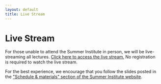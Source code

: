```yaml
---
layout: default
title: Live Stream
---
```


# Live Stream

For those unable to attend the Summer Institute in person, we will be live-streaming all lectures. [Click here to access the live stream.](https://www.youtube.com/watch?v=dbFk2ocDuvs) No registration is required to watch the live stream. 


For the best experience, we encourage that you follow the slides posted in the ["Schedule & materials" section of the Summer Institute website](https://compsocialscience.github.io/summer-institute/2019/#schedule).


